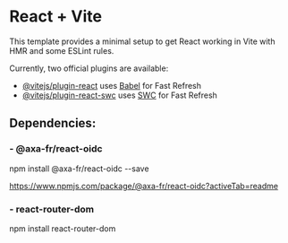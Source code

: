 # React + Vite

This template provides a minimal setup to get React working in Vite with HMR and some ESLint rules.

Currently, two official plugins are available:

- [@vitejs/plugin-react](https://github.com/vitejs/vite-plugin-react/blob/main/packages/plugin-react/README.md) uses [Babel](https://babeljs.io/) for Fast Refresh
- [@vitejs/plugin-react-swc](https://github.com/vitejs/vite-plugin-react-swc) uses [SWC](https://swc.rs/) for Fast Refresh

## Dependencies:
### - @axa-fr/react-oidc
npm install @axa-fr/react-oidc --save

https://www.npmjs.com/package/@axa-fr/react-oidc?activeTab=readme

### - react-router-dom
npm install react-router-dom
